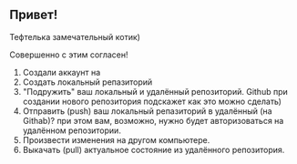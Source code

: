 ## Привет!

Тефтелька замечательный котик)

Совершенно с этим согласен!

1. Создали аккаунт на 
2. Создать локальный репазиторий
3. "Подружить" ваш локальный и удалённый репозиторий. Github при создании нового репозитория подскажет как это можно сделать)
4. Отправить (push) ваш локальный репазиторий в удалённый (на Githab)? при этом вам, возможно, нужно будет авторизоваться на удалённом репозитории.
5.  Произвести изменения на другом компьютере.
6. Выкачать (pull) актуальное состояние из удалённого репозитория.
